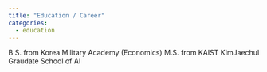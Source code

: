 ```yaml
---
title: "Education / Career"
categories:
  - education
---
```


B.S. from Korea Military Academy (Economics)
M.S. from KAIST KimJaechul Graudate School of AI

